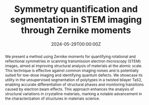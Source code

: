 ---
title: "Symmetry quantification and segmentation in STEM imaging through Zernike moments"
authors:
- admin
- Cheng Zhang
- Xiaoxu Zhao
- N. Duane Loh
author_notes:
- Corresponding author
- 
- 
- Corresponding author
date: "2024-05-29T00:00:00Z"

# Schedule page publish date (NOT publication's date).
publishDate: "2024-05-28T00:00:00Z"

# Publication type.
# Accepts a single type but formatted as a YAML list (for Hugo requirements).
# Enter a publication type from the CSL standard.
publication_types:
- article-journal

# Publication name and optional abbreviated publication name.
publication: '***Chinese Physics B***'
publication_short: ""

abstract: We present a method using Zernike moments for quantifying rotational and reflectional symmetries in scanning transmission electron microscopy (STEM) images, aimed at improving structural analysis of materials at the atomic scale. This technique is effective against common imaging noises and is potentially suited for low-dose imaging and identifying quantum defects. We showcase its utility in the unsupervised segmentation of polytypes in a twisted bilayer TaS2, enabling accurate differentiation of structural phases and monitoring transitions caused by electron beam effects. This approach enhances the analysis of structural variations in crystalline materials, marking a notable advancement in the characterization of structures in materials science.

# Summary. An optional shortened abstract.
summary:

tags:
- symmetry
- STEM
- features
featured: false


url_pdf: https://arxiv.org/pdf/2405.17519
url_code: https://github.com/jiadongdan/motif-learn
#url_dataset: 'https://github.com/jiadongdan/motif-learn'
url_poster: ''
url_project: ''
url_slides: ''
url_source: https://doi.org/10.1088/1674-1056/ad51f4
url_video: ''
---